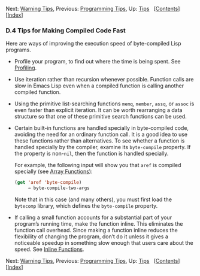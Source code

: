 

Next: [Warning Tips](Warning-Tips.html), Previous: [Programming Tips](Programming-Tips.html), Up: [Tips](Tips.html)   \[[Contents](index.html#SEC_Contents "Table of contents")]\[[Index](Index.html "Index")]

### D.4 Tips for Making Compiled Code Fast

Here are ways of improving the execution speed of byte-compiled Lisp programs.

*   Profile your program, to find out where the time is being spent. See [Profiling](Profiling.html).

*   Use iteration rather than recursion whenever possible. Function calls are slow in Emacs Lisp even when a compiled function is calling another compiled function.

*   Using the primitive list-searching functions `memq`, `member`, `assq`, or `assoc` is even faster than explicit iteration. It can be worth rearranging a data structure so that one of these primitive search functions can be used.

*   Certain built-in functions are handled specially in byte-compiled code, avoiding the need for an ordinary function call. It is a good idea to use these functions rather than alternatives. To see whether a function is handled specially by the compiler, examine its `byte-compile` property. If the property is non-`nil`, then the function is handled specially.

    For example, the following input will show you that `aref` is compiled specially (see [Array Functions](Array-Functions.html)):

    ```lisp
    (get 'aref 'byte-compile)
         ⇒ byte-compile-two-args
    ```

    Note that in this case (and many others), you must first load the `bytecomp` library, which defines the `byte-compile` property.

*   If calling a small function accounts for a substantial part of your program’s running time, make the function inline. This eliminates the function call overhead. Since making a function inline reduces the flexibility of changing the program, don’t do it unless it gives a noticeable speedup in something slow enough that users care about the speed. See [Inline Functions](Inline-Functions.html).

Next: [Warning Tips](Warning-Tips.html), Previous: [Programming Tips](Programming-Tips.html), Up: [Tips](Tips.html)   \[[Contents](index.html#SEC_Contents "Table of contents")]\[[Index](Index.html "Index")]
